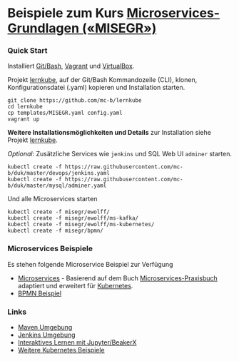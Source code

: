 # Beispiele zum Kurs [Microservices-Grundlagen («MISEGR»)](https://www.digicomp.ch/weiterbildung/web-und-softwareentwicklungs-trainings/software-engineering/softwarearchitektur/microservices-grundlagen)

### Quick Start

Installiert [Git/Bash](https://git-scm.com/downloads), [Vagrant](https://www.vagrantup.com/) und [VirtualBox](https://www.virtualbox.org/).

Projekt [lernkube](https://github.com/mc-b/lernkube), auf der Git/Bash Kommandozeile (CLI), klonen, Konfigurationsdatei (.yaml) kopieren und Installation starten. 

	git clone https://github.com/mc-b/lernkube
	cd lernkube
	cp templates/MISEGR.yaml config.yaml
	vagrant up

**Weitere Installationsmöglichkeiten und Details** zur Installation siehe Projekt [lernkube](https://github.com/mc-b/lernkube).

*Optional*: Zusätzliche Services wie `jenkins` und SQL Web UI `adminer` starten.

	kubectl create -f https://raw.githubusercontent.com/mc-b/duk/master/devops/jenkins.yaml
	kubectl create -f https://raw.githubusercontent.com/mc-b/duk/master/mysql/adminer.yaml
	
Und alle Microservices starten
	
	kubectl create -f misegr/ewolff/
	kubectl create -f misegr/ewolff/ms-kafka/
	kubectl create -f misegr/ewolff/ms-kubernetes/
	kubectl create -f misegr/bpmn/

### Microservices Beispiele

Es stehen folgende Microservice Beispiel zur Verfügung
* [Microservices](ewolff/) - Basierend auf dem Buch [Microservices-Praxisbuch](http://microservices-praxisbuch.de/rezepte.html) adaptiert und erweitert für [Kubernetes](https://kubernetes.io/).
* [BPMN Beispiel](bpmn/)

### Links

* [Maven Umgebung](https://github.com/mc-b/duk/tree/master/dockerindocker)
* [Jenkins Umgebung](https://github.com/mc-b/duk/tree/master/devops#jenkins-mit-blueocean)
* [Interaktives Lernen mit Jupyter/BeakerX](https://github.com/mc-b/duk/tree/master/jupyter)
* [Weitere Kubernetes Beispiele](https://github.com/mc-b/dok#weitere-beispiele)
